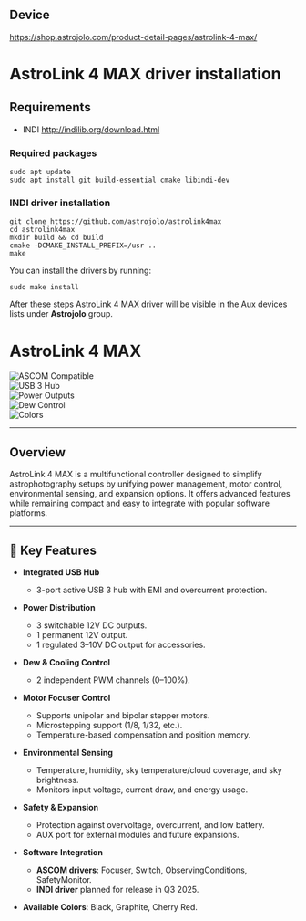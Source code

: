 ## Device
https://shop.astrojolo.com/product-detail-pages/astrolink-4-max/


# AstroLink 4 MAX driver installation
## Requirements
* INDI http://indilib.org/download.html


### Required packages
```
sudo apt update
sudo apt install git build-essential cmake libindi-dev
```

### INDI driver installation
```
git clone https://github.com/astrojolo/astrolink4max
cd astrolink4max
mkdir build && cd build
cmake -DCMAKE_INSTALL_PREFIX=/usr ..
make
```
You can install the drivers by running:
```
sudo make install
```
After these steps AstroLink 4 MAX driver will be visible in the Aux devices lists under **Astrojolo** group.

# AstroLink 4 MAX  

![ASCOM Compatible](https://img.shields.io/badge/ASCOM-Compatible-blue)  
![USB 3 Hub](https://img.shields.io/badge/USB-3%20Hub-green)  
![Power Outputs](https://img.shields.io/badge/Power-12V-orange)  
![Dew Control](https://img.shields.io/badge/Dew%20Control-PWM-red)  
![Colors](https://img.shields.io/badge/Colors-Black%20%7C%20Graphite%20%7C%20Cherry%20Red-lightgrey)  

---

## Overview  
AstroLink 4 MAX is a multifunctional controller designed to simplify astrophotography setups by unifying power management, motor control, environmental sensing, and expansion options. It offers advanced features while remaining compact and easy to integrate with popular software platforms.  

---

## 🔑 Key Features  
- **Integrated USB Hub**  
  - 3-port active USB 3 hub with EMI and overcurrent protection.  

- **Power Distribution**  
  - 3 switchable 12V DC outputs.  
  - 1 permanent 12V output.  
  - 1 regulated 3–10V DC output for accessories.  

- **Dew & Cooling Control**  
  - 2 independent PWM channels (0–100%).  

- **Motor Focuser Control**  
  - Supports unipolar and bipolar stepper motors.  
  - Microstepping support (1/8, 1/32, etc.).  
  - Temperature-based compensation and position memory.  

- **Environmental Sensing**  
  - Temperature, humidity, sky temperature/cloud coverage, and sky brightness.  
  - Monitors input voltage, current draw, and energy usage.  

- **Safety & Expansion**  
  - Protection against overvoltage, overcurrent, and low battery.  
  - AUX port for external modules and future expansions.  

- **Software Integration**  
  - **ASCOM drivers**: Focuser, Switch, ObservingConditions, SafetyMonitor.  
  - **INDI driver** planned for release in Q3 2025.  

- **Available Colors**: Black, Graphite, Cherry Red.  